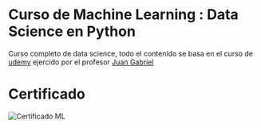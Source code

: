 # Curso de Machine Learning : Data Science en Python
Curso completo de data science, todo el contenido se basa en el curso de [udemy](https://www.udemy.com/course/machinelearningpython/) ejercido por el profesor [Juan Gabriel](https://www.udemy.com/user/juangabriel2/)

# Certificado
![Certificado ML]("imgs/certificadoML_python.jpeg")

